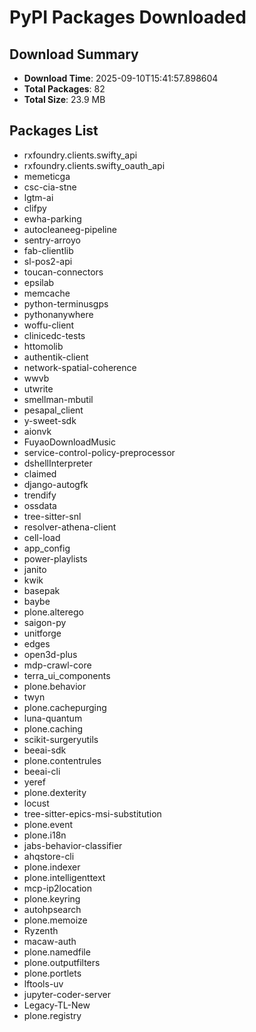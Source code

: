 # PyPI Packages Downloaded

## Download Summary
- **Download Time**: 2025-09-10T15:41:57.898604
- **Total Packages**: 82
- **Total Size**: 23.9 MB

## Packages List
- rxfoundry.clients.swifty_api
- rxfoundry.clients.swifty_oauth_api
- memeticga
- csc-cia-stne
- lgtm-ai
- clifpy
- ewha-parking
- autocleaneeg-pipeline
- sentry-arroyo
- fab-clientlib
- sl-pos2-api
- toucan-connectors
- epsilab
- memcache
- python-terminusgps
- pythonanywhere
- woffu-client
- clinicedc-tests
- httomolib
- authentik-client
- network-spatial-coherence
- wwvb
- utwrite
- smellman-mbutil
- pesapal_client
- y-sweet-sdk
- aionvk
- FuyaoDownloadMusic
- service-control-policy-preprocessor
- dshellInterpreter
- claimed
- django-autogfk
- trendify
- ossdata
- tree-sitter-snl
- resolver-athena-client
- cell-load
- app_config
- power-playlists
- janito
- kwik
- basepak
- baybe
- plone.alterego
- saigon-py
- unitforge
- edges
- open3d-plus
- mdp-crawl-core
- terra_ui_components
- plone.behavior
- twyn
- plone.cachepurging
- luna-quantum
- plone.caching
- scikit-surgeryutils
- beeai-sdk
- plone.contentrules
- beeai-cli
- yeref
- plone.dexterity
- locust
- tree-sitter-epics-msi-substitution
- plone.event
- plone.i18n
- jabs-behavior-classifier
- ahqstore-cli
- plone.indexer
- plone.intelligenttext
- mcp-ip2location
- plone.keyring
- autohpsearch
- plone.memoize
- Ryzenth
- macaw-auth
- plone.namedfile
- plone.outputfilters
- plone.portlets
- lftools-uv
- jupyter-coder-server
- Legacy-TL-New
- plone.registry
